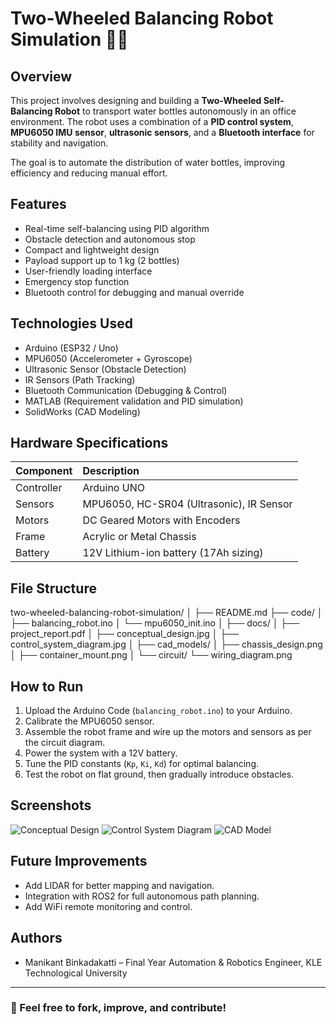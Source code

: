 # Two-Wheeled Balancing Robot Simulation 🤖🛞

## Overview
This project involves designing and building a **Two-Wheeled Self-Balancing Robot** to transport water bottles autonomously in an office environment. The robot uses a combination of a **PID control system**, **MPU6050 IMU sensor**, **ultrasonic sensors**, and a **Bluetooth interface** for stability and navigation.

The goal is to automate the distribution of water bottles, improving efficiency and reducing manual effort.

## Features
- Real-time self-balancing using PID algorithm
- Obstacle detection and autonomous stop
- Compact and lightweight design
- Payload support up to 1 kg (2 bottles)
- User-friendly loading interface
- Emergency stop function
- Bluetooth control for debugging and manual override

## Technologies Used
- Arduino (ESP32 / Uno)
- MPU6050 (Accelerometer + Gyroscope)
- Ultrasonic Sensor (Obstacle Detection)
- IR Sensors (Path Tracking)
- Bluetooth Communication (Debugging & Control)
- MATLAB (Requirement validation and PID simulation)
- SolidWorks (CAD Modeling)

## Hardware Specifications
| Component | Description |
|:----------|:------------|
| Controller | Arduino UNO |
| Sensors | MPU6050, HC-SR04 (Ultrasonic), IR Sensor |
| Motors | DC Geared Motors with Encoders |
| Frame | Acrylic or Metal Chassis |
| Battery | 12V Lithium-ion battery (17Ah sizing) |

## File Structure
two-wheeled-balancing-robot-simulation/
│
├── README.md
├── code/
│    ├── balancing_robot.ino
│    └── mpu6050_init.ino
│
├── docs/
│    ├── project_report.pdf
│    ├── conceptual_design.jpg
│    ├── control_system_diagram.jpg
│
├── cad_models/
│    ├── chassis_design.png
│    ├── container_mount.png
│
└── circuit/
     └── wiring_diagram.png


## How to Run
1. Upload the Arduino Code (`balancing_robot.ino`) to your Arduino.
2. Calibrate the MPU6050 sensor.
3. Assemble the robot frame and wire up the motors and sensors as per the circuit diagram.
4. Power the system with a 12V battery.
5. Tune the PID constants (`Kp`, `Ki`, `Kd`) for optimal balancing.
6. Test the robot on flat ground, then gradually introduce obstacles.

## Screenshots
![Conceptual Design](docs/conceptual_design.jpg)
![Control System Diagram](docs/control_system_diagram.jpg)
![CAD Model](cad_models/chassis_design.png)

## Future Improvements
- Add LIDAR for better mapping and navigation.
- Integration with ROS2 for full autonomous path planning.
- Add WiFi remote monitoring and control.

## Authors
- Manikant Binkadakatti – Final Year Automation & Robotics Engineer, KLE Technological University

---

### 🚀 Feel free to fork, improve, and contribute!
